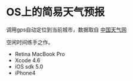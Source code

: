 OS上的简易天气预报
============
调用gps自动定位到当前城市，数据取自 [中国天气网](http://www.weather.com.cn/ )

空闲时间练手之作。

- Retina MacBook Pro
- Xcode 4.6
- iOS sdk 5.0
- iPhone4


